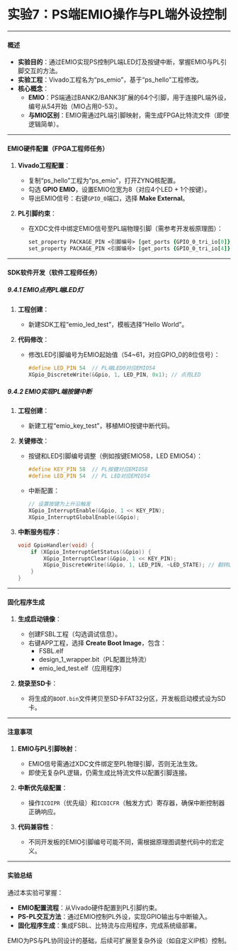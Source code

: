 # 实验7：PS端EMIO操作与PL端外设控制  

---

#### **概述**  
- **实验目的**：通过EMIO实现PS控制PL端LED灯及按键中断，掌握EMIO与PL引脚交互的方法。  
- **实验工程**：Vivado工程名为“ps_emio”，基于“ps_hello”工程修改。  
- **核心概念**：  
  - **EMIO**：PS端通过BANK2/BANK3扩展的64个引脚，用于连接PL端外设，编号从54开始（MIO占用0-53）。  
  - **与MIO区别**：EMIO需通过PL端引脚映射，需生成FPGA比特流文件（即使逻辑简单）。  

---

#### **EMIO硬件配置（FPGA工程师任务）**  
1. **Vivado工程配置**：  
   - 复制“ps_hello”工程为“ps_emio”，打开ZYNQ核配置。  
   - 勾选 **GPIO EMIO**，设置EMIO位宽为8（对应4个LED + 1个按键）。  
   - 导出EMIO信号：右键`GPIO_0`端口，选择 **Make External**。  

2. **PL引脚约束**：  
   - 在XDC文件中绑定EMIO信号至PL端物理引脚（需参考开发板原理图）：  
     ```tcl  
     set_property PACKAGE_PIN <引脚编号> [get_ports {GPIO_0_tri_io[0]}]  # LED0  
     set_property PACKAGE_PIN <引脚编号> [get_ports {GPIO_0_tri_io[4]}]  # 按键  
     ```  

---

#### **SDK软件开发（软件工程师任务）**  

##### **9.4.1 EMIO点亮PL端LED灯**  
1. **工程创建**：  
   - 新建SDK工程“emio_led_test”，模板选择“Hello World”。  

2. **代码修改**：  
   - 修改LED引脚编号为EMIO起始值（54~61，对应GPIO_0的8位信号）：  
     ```c  
     #define LED_PIN 54  // PL端LED0对应EMIO54  
     XGpio_DiscreteWrite(&Gpio, 1, LED_PIN, 0x1); // 点亮LED  
     ```  

##### **9.4.2 EMIO实现PL端按键中断**  
1. **工程创建**：  
   - 新建工程“emio_key_test”，移植MIO按键中断代码。  

2. **关键修改**：  
   - 按键和LED引脚编号调整（例如按键EMIO58，LED EMIO54）：  
     ```c  
     #define KEY_PIN 58  // PL按键对应EMIO58  
     #define LED_PIN 54  // PL LED对应EMIO54  
     ```  
   - 中断配置：  
     ```c  
     // 设置按键为上升沿触发  
     XGpio_InterruptEnable(&Gpio, 1 << KEY_PIN);  
     XGpio_InterruptGlobalEnable(&Gpio);  
     ```  

3. **中断服务程序**：  
   ```c  
   void GpioHandler(void) {  
       if (XGpio_InterruptGetStatus(&Gpio)) {  
           XGpio_InterruptClear(&Gpio, 1 << KEY_PIN);  
           XGpio_DiscreteWrite(&Gpio, 1, LED_PIN, ~LED_STATE); // 翻转LED状态  
       }  
   }  
   ```  

---

#### **固化程序生成**  
1. **生成启动镜像**：  
   - 创建FSBL工程（勾选调试信息）。  
   - 右键APP工程，选择 **Create Boot Image**，包含：  
     - FSBL.elf  
     - design_1_wrapper.bit（PL配置比特流）  
     - emio_led_test.elf（应用程序）  

2. **烧录至SD卡**：  
   - 将生成的`BOOT.bin`文件拷贝至SD卡FAT32分区，开发板启动模式设为SD卡。  

---

#### **注意事项**  
1. **EMIO与PL引脚映射**：  
   - EMIO信号需通过XDC文件绑定至PL物理引脚，否则无法生效。  
   - 即使无复杂PL逻辑，仍需生成比特流文件以配置引脚连接。  

2. **中断优先级配置**：  
   - 操作`ICDIPR`（优先级）和`ICDICFR`（触发方式）寄存器，确保中断控制器正确响应。  

3. **代码兼容性**：  
   - 不同开发板的EMIO引脚编号可能不同，需根据原理图调整代码中的宏定义。  

---

#### **实验总结**  
通过本实验可掌握：  
- **EMIO配置流程**：从Vivado硬件配置到PL引脚约束。  
- **PS-PL交互方法**：通过EMIO控制PL外设，实现GPIO输出与中断输入。  
- **固化程序生成**：集成FSBL、比特流与应用程序，完成系统级部署。  

EMIO为PS与PL协同设计的基础，后续可扩展至复杂外设（如自定义IP核）控制。